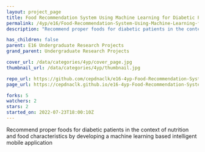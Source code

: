 ```yaml
---
layout: project_page
title: Food Recommendation System Using Machine Learning for Diabetic Patients
permalink: /4yp/e16/Food-Recommendation-System-Using-Machine-Learning-for-Diabetic-Patients/
description: "Recommend proper foods for diabetic patients in the context of nutrition and food characteristics by developing a machine learning based intelligent mobile application"

has_children: false
parent: E16 Undergraduate Research Projects
grand_parent: Undergraduate Research Projects

cover_url: /data/categories/4yp/cover_page.jpg
thumbnail_url: /data/categories/4yp/thumbnail.jpg

repo_url: https://github.com/cepdnaclk/e16-4yp-Food-Recommendation-System-Using-Machine-Learning-for-Diabetic-Patients
page_url: https://cepdnaclk.github.io/e16-4yp-Food-Recommendation-System-Using-Machine-Learning-for-Diabetic-Patients

forks: 5
watchers: 2
stars: 2
started_on: 2022-07-23T18:00:10Z
---
```

Recommend proper foods for diabetic patients in the context of nutrition and food characteristics by developing a machine learning based intelligent mobile application

